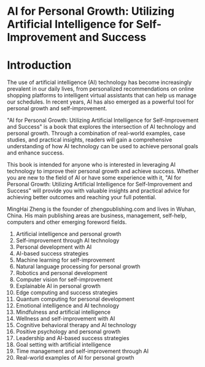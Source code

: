 # AI for Personal Growth: Utilizing Artificial Intelligence for Self-Improvement and Success

# Introduction

The use of artificial intelligence (AI) technology has become increasingly prevalent in our daily lives, from personalized recommendations on online shopping platforms to intelligent virtual assistants that can help us manage our schedules. In recent years, AI has also emerged as a powerful tool for personal growth and self-improvement.

"AI for Personal Growth: Utilizing Artificial Intelligence for Self-Improvement and Success" is a book that explores the intersection of AI technology and personal growth. Through a combination of real-world examples, case studies, and practical insights, readers will gain a comprehensive understanding of how AI technology can be used to achieve personal goals and enhance success.

This book is intended for anyone who is interested in leveraging AI technology to improve their personal growth and achieve success. Whether you are new to the field of AI or have some experience with it, "AI for Personal Growth: Utilizing Artificial Intelligence for Self-Improvement and Success" will provide you with valuable insights and practical advice for achieving better outcomes and reaching your full potential.

MingHai Zheng is the founder of zhengpublishing.com and lives in Wuhan, China. His main publishing areas are business, management, self-help, computers and other emerging foreword fields.



1. Artificial intelligence and personal growth
2. Self-improvement through AI technology
3. Personal development with AI
4. AI-based success strategies
5. Machine learning for self-improvement
6. Natural language processing for personal growth
7. Robotics and personal development
8. Computer vision for self-improvement
9. Explainable AI in personal growth
10. Edge computing and success strategies
11. Quantum computing for personal development
12. Emotional intelligence and AI technology
13. Mindfulness and artificial intelligence
14. Wellness and self-improvement with AI
15. Cognitive behavioral therapy and AI technology
16. Positive psychology and personal growth
17. Leadership and AI-based success strategies
18. Goal setting with artificial intelligence
19. Time management and self-improvement through AI
20. Real-world examples of AI for personal growth

